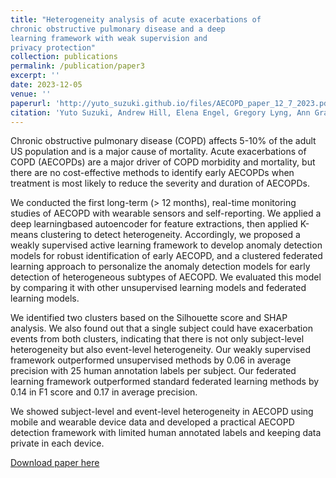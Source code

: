 ```yaml
---
title: "Heterogeneity analysis of acute exacerbations of
chronic obstructive pulmonary disease and a deep
learning framework with weak supervision and
privacy protection"
collection: publications
permalink: /publication/paper3
excerpt: ''
date: 2023-12-05
venue: ''
paperurl: 'http://yuto_suzuki.github.io/files/AECOPD_paper_12_7_2023.pdf'
citation: 'Yuto Suzuki, Andrew Hill, Elena Engel, Gregory Lyng, Ann Grancelli, Gabe Lockhart, Farnoush Banaei-Kashani, Russell Bowler(2023)'
---
```



Chronic obstructive pulmonary disease (COPD) affects 5-10% of the adult US
population and is a major cause of mortality. Acute exacerbations of COPD
(AECOPDs) are a major driver of COPD morbidity and mortality, but there
are no cost-effective methods to identify early AECOPDs when treatment is
most likely to reduce the severity and duration of AECOPDs.


We conducted the first long-term (> 12 months), real-time monitoring studies of
AECOPD with wearable sensors and self-reporting. We applied a deep learningbased autoencoder for feature extractions, then applied K-means clustering to
detect heterogeneity. Accordingly, we proposed a weakly supervised active learning framework to develop anomaly detection models for robust identification
of early AECOPD, and a clustered federated learning approach to personalize
the anomaly detection models for early detection of heterogeneous subtypes of
AECOPD. We evaluated this model by comparing it with other unsupervised
learning models and federated learning models.


We identified two clusters based on the Silhouette score and SHAP analysis.
We also found out that a single subject could have exacerbation events from
both clusters, indicating that there is not only subject-level heterogeneity but
also event-level heterogeneity. Our weakly supervised framework outperformed
unsupervised methods by 0.06 in average precision with 25 human annotation
labels per subject. Our federated learning framework outperformed standard
federated learning methods by 0.14 in F1 score and 0.17 in average precision.

We showed subject-level and event-level heterogeneity in AECOPD using mobile
and wearable device data and developed a practical AECOPD detection framework with limited human annotated labels and keeping data private in each
device.

[Download paper here](http://yuto_suzuki.github.io/files/AECOPD_paper_12_7_2023.pdf)

